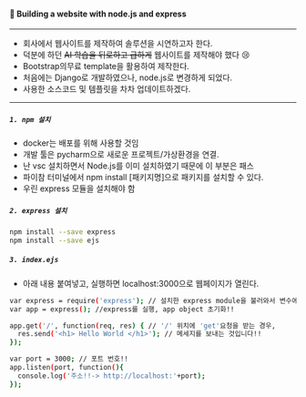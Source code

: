 #### 👀 Building a website with node.js and express
---
- 회사에서 웹사이트를 제작하여 솔루션을 시연하고자 한다.
- 덕분에 하던 ~~AI 학습을 뒤로하고 급하게~~ 웹사이트를 제작해야 했다 😢
- Bootstrap의무료 template을 활용하여 제작한다.
- 처음에는 Django로 개발하였으나, node.js로 변경하게 되었다.
- 사용한 소스코드 및 템플릿을 차차 업데이트하겠다.

---

##### `1. npm 설치`

- docker는 배포를 위해 사용할 것임
- 개발 툴은 pycharm으로 새로운 프로젝트/가상환경을 연결.
- 난 vsc 설치하면서 Node.js를 이미 설치하였기 때문에 이 부분은 패스
- 파이참 터미널에서 npm install [패키지명]으로 패키지를 설치할 수 있다.
- 우린 express 모듈을 설치해야 함

##### `2. express 설치`

``` bash
npm install --save express 
npm install --save ejs 
```

##### `3. index.ejs`

- 아래 내용 붙여넣고, 실행하면 localhost:3000으로 웹페이지가 열린다.

``` bash
var express = require('express'); // 설치한 express module을 불러와서 변수에 담기!!
var app = express(); //express를 실행, app object 초기화!!

app.get('/', function(req, res) { // '/' 위치에 'get'요청을 받는 경우,
  res.send('<h1> Hello World </h1>'); // 메세지를 보내는 것입니다!!
});

var port = 3000; // 포트 번호!!
app.listen(port, function(){ 
  console.log('주소!!-> http://localhost:'+port); 
});

```

